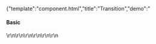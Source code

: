 {"template":"component.html","title":"Transition","demo":"<h4>Basic</h4>\r\n\r\n<!-- START: FIRSTDEMO -->\r\n\r\n<style>\r\n  .transitions { margin: 0 0 20px; }\r\n  .transition_track { background: #fff; border: 1px solid #455a64; margin: 20px 0; }\r\n  .transition { background-color: #00bcd4; height: 30px; width: 10%;\r\n    -webkit-transition: margin 0.5s ease, height 0.5s linear 0.5s;\r\n        transition: margin 0.5s ease, height 0.5s linear 0.5s;\r\n  }\r\n  .transition.move { margin-left: 90%; }\r\n  .transition_property.move {\r\n    height: 50px;\r\n  }\r\n\r\n  .output { display: inline-block; margin: 0 0 0 10px; }\r\n</style>\r\n\r\n<script>\r\n  Formstone.Ready(function() {\r\n    $(\".transition_basic\").transition({\r\n      always: true\r\n    }, complete);\r\n\r\n    $(\".transition_parent\").transition({\r\n      always: true,\r\n      target: \".transition_delegate\"\r\n    }, complete);\r\n\r\n    $(\".transition_property\").transition({\r\n      always: true,\r\n      property: \"height\"\r\n    }, complete);\r\n\r\n    $(\".trigger\").on(\"click\", start);\r\n  });\r\n\r\n  function start() {\r\n    var $target = $(this).parent(\".transitions\").find(\".transition\");\r\n\r\n    if (!$target.hasClass(\"animating\")) {\r\n      $target.toggleClass(\"move\")\r\n           .addClass(\"animating\");\r\n\r\n      output($target, \" \");\r\n    }\r\n  }\r\n\r\n  function complete() {\r\n    var $target = $(this);\r\n\r\n    if (!$target.hasClass(\"transition\")) {\r\n      $target = $(this).find(\".transition\");\r\n    }\r\n\r\n    $target.removeClass(\"animating\");\r\n    output($target, \"Complete\");\r\n  }\r\n\r\n  function output($target, text) {\r\n    $target.parents(\".transitions\").find(\".output\").text(text);\r\n  }\r\n</script>\r\n\r\n<div class=\"demo_container\">\r\n  <div class=\"demo_example\">\r\n    <div class=\"transitions\">\r\n      <div class=\"transition_track\">\r\n        <div class=\"transition transition_basic\"></div>\r\n      </div>\r\n      <button class=\"button trigger\">Start</button>\r\n      <div class=\"output\">&nbsp;</div>\r\n    </div>\r\n  </div>\r\n  <div class=\"demo_code\">\r\n    <pre><code class=\"language-html\">&lt;div class=&quot;transition_target&quot;&gt;&lt;/div&gt;</code></pre>\r\n    <pre><code class=\"language-javascript\">$(\".transition_target\").transition({\r\n  always: true\r\n}, function() {\r\n  // Tranition complete...\r\n}).addClass(\"active\");</code></pre>\r\n    <pre><code class=\"language-css\">.transition_target {\r\n  background: black;\r\n  transition: background 0.25s;\r\n}\r\n\r\n.transition_target.active {\r\n  background: blue;\r\n}</code></pre>\r\n  </div>\r\n</div>\r\n\r\n\r\n<!-- END: FIRSTDEMO -->\r\n\r\n<h4>Delegation</h4>\r\n<div class=\"demo_container\">\r\n  <div class=\"demo_example\">\r\n    <div class=\"transitions\">\r\n      <div class=\"transition_track transition_parent\">\r\n        <div class=\"transition transition_delegate\"></div>\r\n      </div>\r\n      <button class=\"button trigger\">Start</button>\r\n      <div class=\"output\">&nbsp;</div>\r\n    </div>\r\n  </div>\r\n  <div class=\"demo_code\">\r\n    <pre><code class=\"language-html\">&lt;div class=&quot;transition_target&quot;&gt;\r\n&Tab;&lt;div class=&quot;transition_child&quot;&gt;&lt;/div&gt;\r\n&lt;/div&gt;</code></pre>\r\n    <pre><code class=\"language-javascript\">$(\".transition_target\").transition({\r\n  always: true,\r\n  target: \".transition_child\"\r\n}, function() {\r\n  // Tranition complete...\r\n}).addClass(\"active\");</code></pre>\r\n    <pre><code class=\"language-css\">.transition_target .transition_child {\r\n  background: black;\r\n  transition: background 0.25s;\r\n}\r\n\r\n.transition_target.active .transition_child {\r\n  background: blue;\r\n}</code></pre>\r\n  </div>\r\n</div>\r\n\r\n<h4>Property</h4>\r\n<div class=\"demo_container\">\r\n  <div class=\"demo_example\">\r\n    <div class=\"transitions\">\r\n      <div class=\"transition_track\">\r\n        <div class=\"transition transition_property\"></div>\r\n      </div>\r\n      <button class=\"button trigger\">Start</button>\r\n      <div class=\"output\">&nbsp;</div>\r\n    </div>\r\n  </div>\r\n  <div class=\"demo_code\">\r\n    <pre><code class=\"language-html\">&lt;div class=&quot;transition_target&quot;&gt;&lt;/div&gt;</code></pre>\r\n    <pre><code class=\"language-javascript\">$(\".transition_target\").transition({\r\n  always: true,\r\n  property: \"height\"\r\n}, function() {\r\n  // Tranition complete...\r\n}).addClass(\"active\");</code></pre>\r\n    <pre><code class=\"language-css\">.transition_target {\r\n  background: black;\r\n  height: 10px;\r\n  transition:\r\n    background 0.25s linear 0s,\r\n    height 0.25s linear 1s;\r\n}\r\n\r\n.transition_target.active {\r\n  background: blue;\r\n  height: 30px;\r\n}</code></pre>\r\n  </div>\r\n</div>\r\n","asset_root":"../","year":2017}

 #Transition Demo
<p class="back_link"><a href="https://formstone.it/components/transition">View Documentation</a></p>